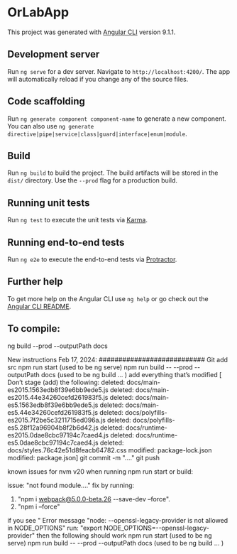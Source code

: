 # OrLabApp

This project was generated with [Angular CLI](https://github.com/angular/angular-cli) version 9.1.1.

## Development server

Run `ng serve` for a dev server. Navigate to `http://localhost:4200/`. The app will automatically reload if you change any of the source files.

## Code scaffolding

Run `ng generate component component-name` to generate a new component. You can also use `ng generate directive|pipe|service|class|guard|interface|enum|module`.

## Build

Run `ng build` to build the project. The build artifacts will be stored in the `dist/` directory. Use the `--prod` flag for a production build.

## Running unit tests

Run `ng test` to execute the unit tests via [Karma](https://karma-runner.github.io).

## Running end-to-end tests

Run `ng e2e` to execute the end-to-end tests via [Protractor](http://www.protractortest.org/).

## Further help

To get more help on the Angular CLI use `ng help` or go check out the [Angular CLI README](https://github.com/angular/angular-cli/blob/master/README.md).

## To compile:

 ng build --prod --outputPath docs

New instructions Feb 17, 2024:
###########################
Git add src
npm run start (used to be ng serve)
npm run build -- --prod --outputPath docs (used to be ng build ... )
add everything that’s modified
[ Don’t stage (add) the following:
deleted:    docs/main-es2015.1563edb8f39e6bb9ede5.js
	deleted:    docs/main-es2015.44e34260cefd261983f5.js
	deleted:    docs/main-es5.1563edb8f39e6bb9ede5.js
	deleted:    docs/main-es5.44e34260cefd261983f5.js
	deleted:    docs/polyfills-es2015.7f2be5c3211715ed096a.js
	deleted:    docs/polyfills-es5.28f12a96904b8f2b6d42.js
	deleted:    docs/runtime-es2015.0dae8cbc97194c7caed4.js
	deleted:    docs/runtime-es5.0dae8cbc97194c7caed4.js
	deleted:    docs/styles.76c42e51d8feacb64782.css
	modified:   package-lock.json
	modified:   package.json]
git commit -m "...."
git push

known issues for nvm v20 when running npm run start or build:

issue: "not found module...."
fix by running: 
1. "npm i webpack@5.0.0-beta.26 --save-dev –force".
2. "npm i –force"

if you see " Error message "node: --openssl-legacy-provider is not allowed in NODE_OPTIONS" run:
"export NODE_OPTIONS=--openssl-legacy-provider"
then the following should work
npm run start (used to be ng serve)
npm run build -- --prod --outputPath docs (used to be ng build ... )
